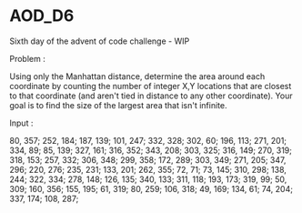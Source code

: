 # AOD_D6
Sixth day of the advent of code challenge - WIP

Problem :

Using only the Manhattan distance, 
determine the area around each coordinate by
counting the number of integer X,Y locations
that are closest to that coordinate (and aren't
tied in distance to any other coordinate).
Your goal is to find the size of the largest area that isn't infinite.

Input : 

80, 357;
252, 184;
187, 139;
101, 247;
332, 328;
302, 60;
196, 113;
271, 201;
334, 89;
85, 139;
327, 161;
316, 352;
343, 208;
303, 325;
316, 149;
270, 319;
318, 153;
257, 332;
306, 348;
299, 358;
172, 289;
303, 349;
271, 205;
347, 296;
220, 276;
235, 231;
133, 201;
262, 355;
72, 71;
73, 145;
310, 298;
138, 244;
322, 334;
278, 148;
126, 135;
340, 133;
311, 118;
193, 173;
319, 99;
50, 309;
160, 356;
155, 195;
61, 319;
80, 259;
106, 318;
49, 169;
134, 61;
74, 204;
337, 174;
108, 287;

